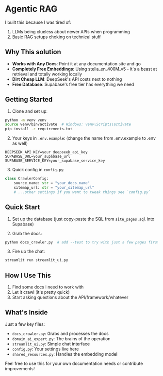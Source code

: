 # Agentic RAG

I built this because I was tired of:
1. LLMs being clueless about newer APIs when programming
2. Basic RAG setups choking on technical stuff

## Why This solution

- **Works with Any Docs**: Point it at any documentation site and go
- **Completely Free Embeddings**: Using stella_en_400M_v5 - it's a beast at retrieval and totally working locally
- **Dirt Cheap LLM**: DeepSeek's API costs next to nothing
- **Free Database**: Supabase's free tier has everything we need

## Getting Started

1. Clone and set up:
```bash
python -m venv venv
source venv/bin/activate  # Windows: venv\Scripts\activate
pip install -r requirements.txt
```

2. Your keys in `.env.example`: (change the name from .env.example to .env as well)
```env
DEEPSEEK_API_KEY=your_deepseek_api_key
SUPABASE_URL=your_supabase_url
SUPABASE_SERVICE_KEY=your_supabase_service_key
```

3. Quick config in `config.py`:
```python
class CrawlerConfig:
    source_name: str = "your_docs_name"
    sitemap_url: str = "your_sitemap_url"
    # ...other settings if you want to tweak things see `config.py`
```

## Quick Start

1. Set up the database (just copy-paste the SQL from `site_pages.sql` into Supabase)

2. Grab the docs:
```bash
python docs_crawler.py  # add --test to try with just a few pages first
```

3. Fire up the chat:
```bash
streamlit run streamlit_ui.py
```

## How I Use This

1. Find some docs I need to work with
2. Let it crawl (it's pretty quick)
3. Start asking questions about the API/framework/whatever

## What's Inside

Just a few key files:
- `docs_crawler.py`: Grabs and processes the docs
- `domain_ai_expert.py`: The brains of the operation
- `streamlit_ui.py`: Simple chat interface
- `config.py`: Your settings live here
- `shared_resources.py`: Handles the embedding model


Feel free to use this for your own documentation needs or contribute improvements!
